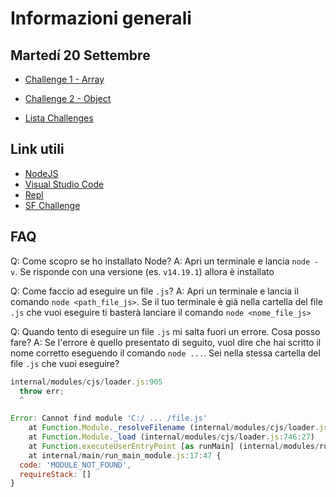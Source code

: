 # Informazioni generali

## Martedí 20 Settembre

- [Challenge 1 - Array](https://challenge.soluzionifutura.it/invito?code=pascal-array)

- [Challenge 2 - Object](https://challenge.soluzionifutura.it/invito?code=pascal-object)

- [Lista Challenges](https://challenge.soluzionifutura.it/challenges)

## Link utili

- [NodeJS](https://nodejs.org/en/)
- [Visual Studio Code](https://code.visualstudio.com/)
- [Repl](https://replit.com)
- [SF Challenge](https://challenge.soluzionifutura.it)

## FAQ

Q: Come scopro se ho installato Node?
A: Apri un terminale e lancia `node -v`. Se risponde con una versione (es. `v14.19.1`) allora è installato

Q: Come faccio ad eseguire un file `.js`?
A: Apri un terminale e lancia il comando `node <path_file_js>`. Se il tuo terminale è già nella cartella del file `.js` che vuoi eseguire ti basterà lanciare il comando `node <nome_file_js>`

Q: Quando tento di eseguire un file `.js` mi salta fuori un errore. Cosa posso fare?
A: Se l'errore è quello presentato di seguito, vuol dire che hai scritto il nome corretto eseguendo il comando `node ...`. Sei nella stessa cartella del file `.js` che vuoi eseguire?

```js
internal/modules/cjs/loader.js:905
  throw err;
  ^

Error: Cannot find module 'C:/ ... /file.js'
    at Function.Module._resolveFilename (internal/modules/cjs/loader.js:902:15)
    at Function.Module._load (internal/modules/cjs/loader.js:746:27)
    at Function.executeUserEntryPoint [as runMain] (internal/modules/run_main.js:75:12)
    at internal/main/run_main_module.js:17:47 {
  code: 'MODULE_NOT_FOUND',
  requireStack: []
}
```
